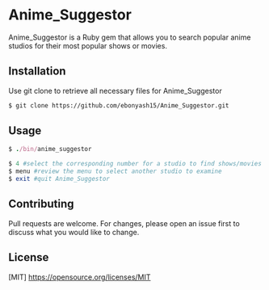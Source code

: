 # Anime_Suggestor

Anime_Suggestor is a Ruby gem that allows you to search popular anime studios for their most popular shows or movies.

## Installation

Use git clone to retrieve all necessary files for Anime_Suggestor

```bash
$ git clone https://github.com/ebonyash15/Anime_Suggestor.git
```

## Usage

```Ruby
$ ./bin/anime_suggestor

$ 4 #select the corresponding number for a studio to find shows/movies
$ menu #review the menu to select another studio to examine
$ exit #quit Anime_Suggestor

```

## Contributing
Pull requests are welcome. For changes, please open an issue first to discuss what you would like to change.

## License
[MIT] https://opensource.org/licenses/MIT
